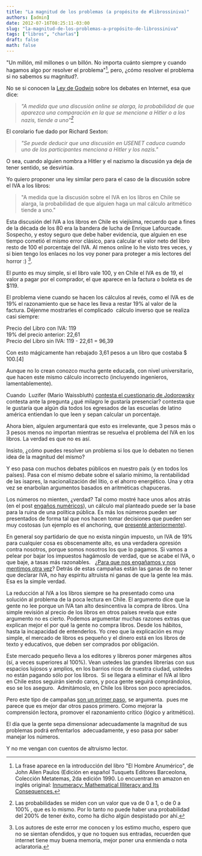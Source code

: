 ```yaml
---
title: "La magnitud de los problemas (a propósito de #librossiniva)"
authors: [admin]
date: 2012-07-16T08:25:11-03:00
slug: "la-magnitud-de-los-problemas-a-propósito-de-librossiniva"
tags: ["libros", "charlas"]
draft: false
math: false
---
```


"Un millón, mil millones o un billón. No importa cuánto siempre y
cuando hagamos algo por resolver el problema"[^1], pero, ¿cómo
resolver el problema si no sabemos su magnitud?.

No se si conocen la [Ley de Godwin](http://es.wikipedia.org/wiki/Ley_de_Godwin) sobre los debates en
Internet, esa que dice:

> *"A medida que una discusión online se alarga, la probabilidad de que
> aparezca una comparación en la que se mencione a Hitler o a los nazis,
> tiende a uno"[^2]*

El corolario fue dado por Richard Sexton:

> *"Se puede deducir que una discusión en USENET caduca cuando uno de
> los participantes menciona a Hitler y los nazis."*

O sea, cuando alguien nombra a Hitler y el nazismo la discusión ya deja
de tener sentido, se desvirtúa.

Yo quiero proponer una ley similar pero para el caso de la discusión
sobre el IVA a los libros:

> "A medida que la discusión sobre el IVA en los libros en Chile se
> alarga, la probabilidad de que alguien haga un mal cálculo aritmético
> tiende a uno."

Esta discusión del IVA a los libros en Chile es viejísima, recuerdo que
a fines de la década de los 80 era la bandera de lucha de Enrique
Lafourcade. Sospecho, y estoy seguro que debe haber evidencia, que
alguien en ese tiempo cometió el mismo error clásico, para calcular el
valor neto del libro resto de 100 el porcentaje del IVA. Al menos online
lo he visto tres veces, y si bien tengo los enlaces no los voy poner
para proteger a mis lectores del horror :) [^3].

El punto es muy simple, si el libro vale 100, y en Chile el IVA es de
19, el valor a pagar por el comprador, el que aparece en la factura o
boleta es de \$119.

El problema viene cuando se hacen los cálculos al revés, como el IVA es
de 19% el razonamiento que se hace les lleva a restar 19% al valor de la
factura. Déjenme mostrarles el complicado  cálculo inverso que se
realiza casi siempre:

Precio del Libro con IVA: 119\
19% del precio anterior: 22,61\
Precio del Libro sin IVA: 119 - 22,61 = 96,39

Con esto mágicamente han rebajado 3,61 pesos a un libro que costaba \$
100.\[4\]

Aunque no lo crean conozco mucha gente educada, con nivel universitario,
que hacen este mismo cálculo incorrecto (incluyendo ingenieros,
lamentablemente).

Cuando  Luzifer (Mario Waissbluth) [contesta el cuestionario de
Jodorowsky](http://www.papeldigital.info/elsemanal/2012/07/08/01/paginas/022.pdf)
contesta ante la pregunta ¿qué milagro le gustaría presenciar? contesta
que le gustaría que algún día todos los egresados de las escuelas de
latino américa entiendan lo que leen y sepan calcular un porcentaje.

Ahora bien, alguien argumentará que esto es irrelevante, que 3 pesos más
o 3 pesos menos no importan mientras se resuelva el problema del IVA en
los libros. La verdad es que no es así.

Insisto, ¿cómo puedes resolver un problema si los que lo debaten no
tienen idea de la magnitud del mismo?

Y eso pasa con muchos debates públicos en nuestro país (y en todos los
países). Pasa con el mismo debate sobre el salario mínimo, la
rentabilidad de las isapres, la nacionalización del litio, o el ahorro
energético. Una y otra vez se enarbolan argumentos basados en
aritméticas chapuceras.

Los números no mienten, ¿verdad? Tal como mostré hace unos años atrás
(en el post [engaños numéricos](/blog/2009/08/enganos-numericos.html)), un
cálculo mal planteado puede ser la base para la ruina de una política
pública. Es más los números pueden ser presentados de forma tal que nos
hacen tomar decisiones que pueden ser muy costosas (un ejemplo es el
anchoring, que [presenté anteriormente](/blog/2011/07/decisiones-irracionales.html)).

En general soy partidario de que no exista ningún impuesto, un IVA de
19% para cualquier cosa es obscenamente alto, es una verdadera opresión
contra nosotros, porque somos nosotros los que lo pagamos. Si vamos a
pelear por bajar los impuestos hagámoslo de verdad, que se acabe el IVA,
o que baje, a tasas más razonables.  
¿[Para que nos engañamos y nos mentimos otra vez](/blog/2012/06/mentira.html)?
Detrás de estas campañas están las ganas de no tener que declarar IVA,
no hay espiritu altruista ni ganas de que la gente lea más. Esa es la
simple verdad.

La reducción al IVA a los libros siempre se ha presentado como una
solución al problema de la poca lectura en Chile. El argumento dice que
la gente no lee porque un IVA tan alto desincentiva la compra de libros.
Una simple revisión al precio de los libros en otros países revela que
este argumento no es cierto. Podemos argumentar muchas razones extras
que explican mejor el por qué la gente no compra libros. Desde los
hábitos, hasta la incapacidad de entenderlos. Yo creo que la explicación
es muy simple, el mercado de libros es pequeño y el dinero está en los
libros de texto y educativos, que deben ser comprados por obligación.

Este mercado pequeño lleva a los editores y libreros poner márgenes
altos (sí, a veces superiores al 100%). Vean ustedes las grandes
librerías con sus espacios lujosos y amplios, en los barrios ricos de
nuestra ciudad, ustedes no están pagando sólo por los libros.  Si se
llegara a eliminar el IVA al libro en Chile estos seguirán siendo caros,
y poca gente seguirá comprándolos, eso se los aseguro.  Admitámoslo, en
Chile los libros son poco apreciados.

Pero este tipo de campañas [son un primer paso](http://www.material-ligero.cl/un-punto-de-partida-librossiniva/),
se argumenta.  pues me parece que es mejor dar otros pasos primero. Como
mejorar la comprensión lectora, promover el razonamiento crítico (lógico
y aritmético).

El día que la gente sepa dimensionar adecuadamente la magnitud de sus
problemas podrá enfrentarlos  adecuadamente, y eso pasa por saber
manejar los números.

Y no me vengan con cuentos de altruismo lector.

[^1]: La frase aparece en la introducción del libro "El Hombre
Anumérico", de John Allen Paulos (Edición en español Tusquets Editores
Barceolona, Colección Metatemas, 2da edición 1990. Lo encuentran en
amazon en inglés original: [Innumeracy: Mathematical Illiteracy and Its
Consequences.](http://amzn.to/NDbUGo)

[^2]: Las probabilidades se miden con un valor que va de 0 a 1, o de 0 a
100% , que es lo mismo. Por lo tanto no puede haber una probabilidad del
200% de tener éxito, como ha dicho algún despistado por ahí.

[^3]: Los autores de este error me conocen y los estimo mucho, espero
que no se sientan ofendidos, y que no toquen sus entradas, recuerden que
internet tiene muy buena memoria, mejor poner una enmienda o nota
aclaratoria.

[^4]: El cálculo correcto es por supuesto 119/1,19 = 100.

